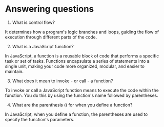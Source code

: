 # Answering questions

 1. What is control flow?

  It determines how a program's logic branches and loops, guiding the flow of execution through different parts of the code.

 2. What is a JavaScript function?

 In JavaScript, a function is a reusable block of code that performs a specific task or set of tasks. Functions encapsulate a series of statements into a single unit, making your code more organized, modular, and easier to maintain.

 3. What does it mean to invoke - or call - a function?

 To invoke or call a JavaScript function means to execute the code within the function. You do this by using the function's name followed by parentheses.

 4. What are the parenthesis () for when you define a function?
 
 In JavaScript, when you define a function, the parentheses are used to specify the function's parameters.
  